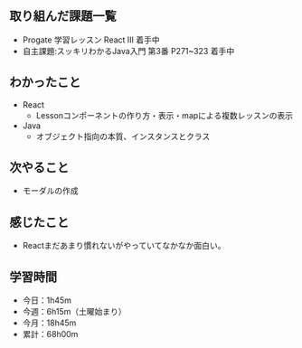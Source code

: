 ## 取り組んだ課題一覧
- Progate 学習レッスン React III 着手中
- 自主課題:スッキリわかるJava入門 第3番 P271~323 着手中
## わかったこと
- React
    - Lessonコンポーネントの作り方・表示・mapによる複数レッスンの表示
- Java
    - オブジェクト指向の本質、インスタンスとクラス
## 次やること
- モーダルの作成
## 感じたこと
- Reactまだあまり慣れないがやっていてなかなか面白い。
## 学習時間
- 今日：1h45m
- 今週：6h15m（土曜始まり）
- 今月：18h45m
- 累計：68h00m
